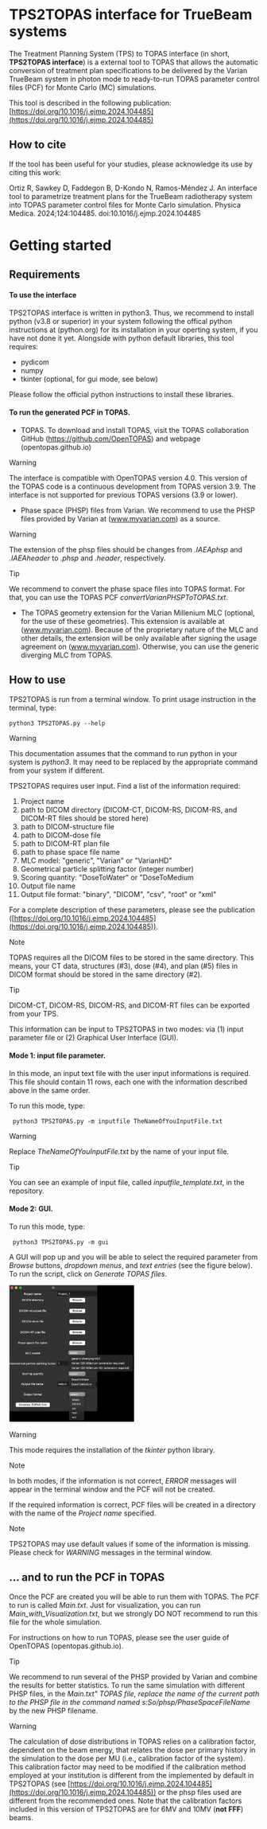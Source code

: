 # TPS2TOPAS interface for TrueBeam systems

The Treatment Planning System (TPS) to TOPAS interface (in short, **TPS2TOPAS interface**) is a external tool to TOPAS that allows the automatic conversion of treatment plan specifications to be delivered by the Varian TrueBeam system in photon mode to ready-to-run TOPAS parameter control files (PCF) for Monte Carlo (MC) simulations.

This tool is described in the following publication: [https://doi.org/10.1016/j.ejmp.2024.104485](https://doi.org/10.1016/j.ejmp.2024.104485)

## How to cite
If the tool has been useful for your studies, please acknowledge its use by citing this work:

Ortiz R, Sawkey D, Faddegon B, D-Kondo N, Ramos-Méndez J. An interface tool to parametrize treatment plans for the TrueBeam radiotherapy system into TOPAS parameter control files for Monte Carlo simulation. Physica Medica. 2024;124:104485. doi:10.1016/j.ejmp.2024.104485

# Getting started

## Requirements

#### To use the interface

TPS2TOPAS interface is written in python3. Thus, we recommend to install python (v3.8 or superior) in your system following the offical python instructions at (python.org) for its installation in your operting system, if you have not done it yet.
Alongside with python default libraries, this tool requires:

- pydicom
- numpy
- tkinter (optional, for gui mode, see below)

Please follow the official python instructions to install these libraries.

#### To run the generated PCF in TOPAS.

- TOPAS. To download and install TOPAS, visit the TOPAS collaboration GitHub (https://github.com/OpenTOPAS) and webpage (opentopas.github.io)
> [!WARNING]
> The interface is compatible with OpenTOPAS version 4.0. This version of the TOPAS code is a continuous development from TOPAS version 3.9. The interface is not supported for previous TOPAS versions (3.9 or lower).

- Phase space (PHSP) files from Varian. We recommend to use the PHSP files provided by Varian at (www.myvarian.com) as a source.
> [!WARNING]
> The extension of the phsp files should be changes from *.IAEAphsp* and *.IAEAheader* to *.phsp* and *.header*, respectively.

> [!TIP]
> We recommend to convert the phase space files into TOPAS format. For that, you can use the TOPAS PCF *convertVarianPHSPToTOPAS.txt*.

- The TOPAS geometry extension for the Varian Millenium MLC (optional, for the use of these geometries). This extension is available at (www.myvarian.com). Because of the proprietary nature of the MLC and other details, the extension will be only available after signing the usage agreement on (www.myvarian.com). Otherwise, you can use the generic diverging MLC from TOPAS. 

## How to use

TPS2TOPAS is run from a terminal window.
To print usage instruction in the terminal, type:
```
python3 TPS2TOPAS.py --help 
```
> [!WARNING]
> This documentation assumes that the command to run python in your system is _python3_. It may need to be replaced by the appropriate command from your system if different.

TPS2TOPAS requires user input. Find a list of the information required:
1. Project name
2. path to DICOM directory (DICOM-CT, DICOM-RS, DICOM-RS, and DICOM-RT files should be stored here)
3. path to DICOM-structure file
4. path to DICOM-dose file
5. path to DICOM-RT plan file
6. path to phase space file name
7. MLC model: "generic", "Varian" or "VarianHD"
8. Geometrical particle splitting factor (integer number)
9. Scoring quantity: "DoseToWater" or "DoseToMedium
10. Output file name
11. Output file format: "binary", "DICOM", "csv", "root" or "xml"

For a complete description of these parameters, please see the publication ([https://doi.org/10.1016/j.ejmp.2024.104485](https://doi.org/10.1016/j.ejmp.2024.104485)).

> [!NOTE]
> TOPAS requires all the DICOM files to be stored in the same directory. This means, your CT data, structures (#3), dose (#4), and plan (#5) files in DICOM format should be stored in the same directory (#2).

> [!TIP]
> DICOM-CT, DICOM-RS, DICOM-RS, and DICOM-RT files can be exported from your TPS.

This information can be input to TPS2TOPAS in two modes: via (1) input parameter file or (2) Graphical User Interface (GUI).

#### Mode 1: input file parameter.
In this mode, an input text file with the user input informations is required. This file should contain 11 rows, each one with the information described above in the same order.

To run this mode, type:
```
 python3 TPS2TOPAS.py -m inputfile TheNameOfYouInputFile.txt
```

> [!WARNING]
> Replace _TheNameOfYouInputFile.txt_ by the name of your input file.

> [!TIP]
> You can see an example of input file, called *inputfile_template.txt*, in the repository.

#### Mode 2: GUI.

To run this mode, type:
```
 python3 TPS2TOPAS.py -m gui
```

A GUI will pop up and you will be able to select the required parameter from _Browse_ buttons, _dropdown menus_, and _text entries_ (see the figure below). To run the script, click on _Generate TOPAS files_.

<img src="Images/GUI_example.png" alt="drawing" width="50%"/>

> [!WARNING]
> This mode requires the installation of the _tkinter_ python library.

> [!NOTE]
> In both modes, if the information is not correct, _ERROR_ messages will appear in the terminal window and the PCF will not be created.

If the required information is correct, PCF files will be created in a directory with the name of the _Project name_ specified. 

> [!NOTE]
> TPS2TOPAS may use default values if some of the information is missing. Please check for _WARNING_ messages in the terminal window.

## ... and to run the PCF in TOPAS
Once the PCF are created you will be able to run them with TOPAS. The PCF to run is called _Main.txt_. Just for visualization, you can run *Main_with_Visualization.txt*, but we strongly DO NOT recommend to run this file for the whole simulation.

For instructions on how to run TOPAS, please see the user guide of OpenTOPAS (opentopas.github.io).

> [!TIP]
> We recommend to run several of the PHSP provided by Varian and combine the results for better statistics. To run the same simulation with different PHSP files, in the _Main.txt" TOPAS file, replace the name of the current path to the PHSP file in the command named s:So/phsp/PhaseSpaceFileName_ by the new PHSP filename.

> [!WARNING]
> The calculation of dose distributions in TOPAS relies on a calibration factor, dependent on the beam energy, that relates the dose per primary history in the simulation to the dose per MU (i.e., calibration factor of the system). This calibration factor may need to be modified if the calibration method employed at your institution is different from the implemented by default in TPS2TOPAS (see [https://doi.org/10.1016/j.ejmp.2024.104485](https://doi.org/10.1016/j.ejmp.2024.104485)) or the phsp files used are different from the recommended ones. Note that the calibration factors included in this version of TPS2TOPAS are for 6MV and 10MV (**not FFF**) beams. 
